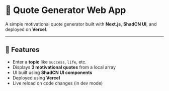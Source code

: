 # 🚀 Quote Generator Web App

A simple motivational quote generator built with **Next.js**, **ShadCN UI**, and deployed on **Vercel**.

---

## 📌 Features

- Enter a **topic** like `success`, `life`, etc.
- Displays **3 motivational quotes** from a local array
- UI built using **ShadCN UI components**
- Deployed using **Vercel**
- Live reload on code changes (in dev mode)



